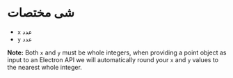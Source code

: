 # شی مختصات

* `x` عدد
* `y` عدد

**Note:** Both `x` and `y` must be whole integers, when providing a point object as input to an Electron API we will automatically round your `x` and `y` values to the nearest whole integer.

